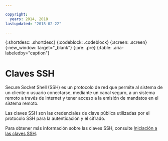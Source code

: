 ```yaml
---

copyright:
  years: 2014, 2018
lastupdated: "2018-02-22"

---
```


{:shortdesc: .shortdesc}
{:codeblock: .codeblock}
{:screen: .screen}
{:new_window: target="_blank"}
{:pre: .pre}
{:table: .aria-labeledby="caption"}

# Claves SSH
Secure Socket Shell (SSH) es un protocolo de red que permite al sistema de un cliente o usuario conectarse, mediante un canal seguro, a un sistema remoto a través de Internet y tener acceso a la emisión de mandatos en el sistema remoto.

Las claves SSH son las credenciales de clave pública utilizadas por el protocolo SSH para la autenticación y el cifrado.

Para obtener más información sobre las claves SSH, consulte [Iniciación a las claves SSH](/docs/infrastructure/ssh-keys/index.html).
